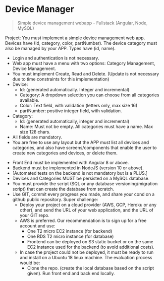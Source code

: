 # Device Manager
>Simple device management webapp - Fullstack (Angular, Node, MySQL)

Project:
You must implement a simple device management web app. Devices have (Id, category, color,
partNumber).  The device category must also be managed by your APP. Types have (id, name).
- Login and authentication is not necessary.
- Web app must have a menu with two options: Category Management, Device
Management.
- You must implement Create, Read and Delete.  (Update is not necessary due to time
constraints for this implementation)
- Device:
    - Id: (generated automatically. Integer and incremental)
    - Category: A dropdown selection you can choose from all categories available.
    - Color: Text field, with validation (letters only, max size 16)
    - partNumber:  positive integer field, with validation.
- Category:
    - Id: (generated automatically, integer and incremental)
    - Name: Must not be empty. All categories must have a name. Max size 128 chars.
- All fields are mandatory.
- You are free to use any layout but the APP must list all devices and categories, and also
have screens/components that enable the user to create new categories and devices, or
delete them.
* Front End must be implemented with Angular 8 or above.
* Backend must be implemented in NodeJS (version 10 or above).
* [Automated tests on the backend is not mandatory but is a PLUS.]
* Devices and Categories MUST be persisted on a MySQL database.
* You must provide the script (SQL or any database versioning/migration script)  that can
create the database from scratch.
* Use GIT,  commit every progress you made, and share your cond on a github public
repository.
Super challenge:
    - Deploy your project on a cloud provider (AWS, GCP, Heroku or any other), and send the
URL of your web application, and the URL of your GIT repo.
    - AWS is preferred. Our recommendation is to sign up for a free account and use:
        - One T2 micro EC2 instance (for backend)
        - One RDS  T2 micro instance (for database)
        - Frontend can be deployed on S3 static bucket or on the same EC2 instance used
for the backend (to avoid additional costs).
    - In case the project could not be deployed, it must be ready to run and install on a Ubuntu
18 linux machine. The evaluation process would be:
        - Clone the repo. (create the local database based on the script given). Run front
end and back end locally.